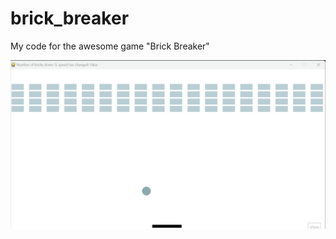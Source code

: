 # brick_breaker
My code for the awesome game "Brick Breaker"


<p align="center">
  <img src="images\brick_breaker.gif" width="700">
</p>